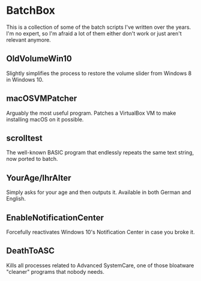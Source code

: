 # BatchBox
This is a collection of some of the batch scripts I've written over the years. I'm no expert, so I'm afraid a lot of them either don't work or just aren't relevant anymore.
## OldVolumeWin10
Slightly simplifies the process to restore the volume slider from Windows 8 in Windows 10.
## macOSVMPatcher
Arguably the most useful program. Patches a VirtualBox VM to make installing macOS on it possible.
## scrolltest
The well-known BASIC program that endlessly repeats the same text string, now ported to batch.
## YourAge/IhrAlter
Simply asks for your age and then outputs it. Available in both German and English.
## EnableNotificationCenter
Forcefully reactivates Windows 10's Notification Center in case you broke it.
## DeathToASC
Kills all processes related to Advanced SystemCare, one of those bloatware "cleaner" programs that nobody needs.